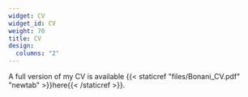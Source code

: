 ```yaml
---
widget: CV
widget_id: CV
weight: 70
title: CV
design:
  columns: "2"
---
```


A full version of my CV is available {{< staticref "files/Bonani_CV.pdf" "newtab" >}}here{{< /staticref >}}.

